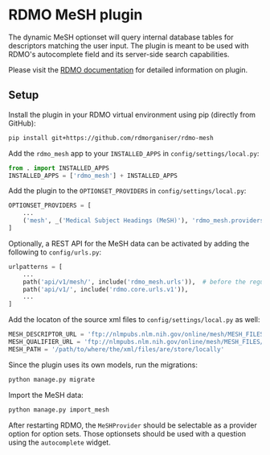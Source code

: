 RDMO MeSH plugin
================

The dynamic MeSH optionset will query internal database tables for descriptors matching the user input. The plugin is meant to be used with RDMO's autocomplete field and its server-side search capabilities.

Please visit the [RDMO documentation](https://rdmo.readthedocs.io/en/latest/configuration/plugins.html#optionset-providers) for detailed information on plugin.


Setup
-----

Install the plugin in your RDMO virtual environment using pip (directly from GitHub):

```bash
pip install git+https://github.com/rdmorganiser/rdmo-mesh
```

Add the `rdmo_mesh` app to your `INSTALLED_APPS` in `config/settings/local.py`:

```python
from . import INSTALLED_APPS
INSTALLED_APPS = ['rdmo_mesh'] + INSTALLED_APPS
```

Add the plugin to the `OPTIONSET_PROVIDERS` in `config/settings/local.py`:

```python
OPTIONSET_PROVIDERS = [
    ...
    ('mesh', _('Medical Subject Headings (MeSH)'), 'rdmo_mesh.providers.MeSHProvider'),
]
```

Optionally, a REST API for the MeSH data can be activated by adding the following to `config/urls.py`:

```python
urlpatterns = [
    ...
    path('api/v1/mesh/', include('rdmo_mesh.urls')),  # before the regular RDMO API!
    path('api/v1/', include('rdmo.core.urls.v1')),
    ...
]
```

Add the locaton of the source xml files to `config/settings/local.py` as well:

```python
MESH_DESCRIPTOR_URL = 'ftp://nlmpubs.nlm.nih.gov/online/mesh/MESH_FILES/xmlmesh/desc2021.xml'
MESH_QUALIFIER_URL = 'ftp://nlmpubs.nlm.nih.gov/online/mesh/MESH_FILES/xmlmesh/qual2021.xml'
MESH_PATH = '/path/to/where/the/xml/files/are/store/locally'
```

Since the plugin uses its own models, run the migrations:

```bash
python manage.py migrate
```

Import the MeSH data:

```bash
python manage.py import_mesh
```

After restarting RDMO, the `MeSHProvider` should be selectable as a provider option for option sets. Those optionsets should be used with a question using the `autocomplete` widget.
